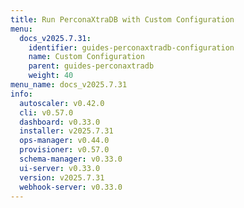 ```yaml
---
title: Run PerconaXtraDB with Custom Configuration
menu:
  docs_v2025.7.31:
    identifier: guides-perconaxtradb-configuration
    name: Custom Configuration
    parent: guides-perconaxtradb
    weight: 40
menu_name: docs_v2025.7.31
info:
  autoscaler: v0.42.0
  cli: v0.57.0
  dashboard: v0.33.0
  installer: v2025.7.31
  ops-manager: v0.44.0
  provisioner: v0.57.0
  schema-manager: v0.33.0
  ui-server: v0.33.0
  version: v2025.7.31
  webhook-server: v0.33.0
---
```


